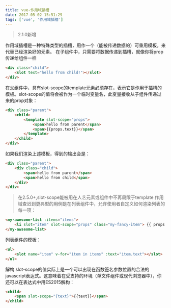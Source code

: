 ```yaml
---
title: vue-作用域插槽
date: 2017-05-02 15:51:29
tags: ['vue', '作用域插槽']
---
```

> 2.1.0新增

作用域插槽是一种特殊类型的插槽，用作一个（能被传递数据的）可重用模板，来代替已经渲染好的元素。
在子组件中，只需要将数据传递到插槽，就像你将prop传递给组件一样
```html
<div class="child">
    <slot text="hello from child!"></slot>
</div>
```
<!-- more -->
在父组件中，具有slot-scope的template元素必须存在，表示它是作用于插槽的模板。slot-scope的值将会被作为一个临时变量名，此变量接收从子组件传递过来的prop对象：
```html
<div class="parent">
    <child>
        <template slot-scope="props">
            <span>hello from parent</span>
            <span>{{props.text}}</span>
        </template>
    </child>
</div>
```
如果我们渲染上述模板，得到的输出会是：
```html
<div class="parent">
    <div class="child">
        <span>hello from parent</span>
        <span>hello from child</span>
    </div>
</div>
```

> 在2.5.0+,slot-scope能被用在人艺元素或组件中不再局限于template
作用域查迟到更典型的用例是在列表组件中，允许使用者自定义如何渲染列表的每一项：

```html
<my-awesome-list :items="items">
    <li slot="item" slot-scope="props" class="my-fancy-item"> {{ props.text}} </li>
</my-awseome-list>
```
列表组件的模板：
```html
<ul>
    <slot name="item" v-for="item in items" :text="item.text"></slot>
</ul>
```

解构
slot-scope的值实际上是一个可以出现在函数签名参数位置的合法的javascript表达式。这意味着在受支持的环境（单文件组件或现代浏览器中），你还可以在表达式中用ES2015解构：
```html
<child>
    <span slot-scope="{text}">{{text}}</span>
</child>
```

